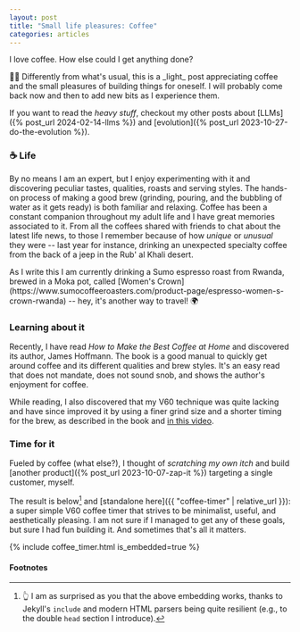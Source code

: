 ```yaml
---
layout: post
title: "Small life pleasures: Coffee"
categories: articles
---
```


I love coffee. How else could I get anything done?

<div class="note" markdown="1">
🧑‍🔬 Differently from what's usual, this is a _light_ post appreciating coffee
and the small pleasures of building things for oneself. I will probably come
back now and then to add new bits as I experience them.

If you want to read the _heavy stuff_, checkout my other posts about [LLMs]({%
post_url 2024-02-14-llms %}) and [evolution]({% post_url 2023-10-27-do-the-evolution %}).

</div>

### ☕ Life

By no means I am an expert, but I enjoy experimenting with it and discovering
peculiar tastes, qualities, roasts and serving styles. The hands-on process of
making a good brew (grinding, pouring, and the bubbling of water as it gets
ready) is both familiar and relaxing. Coffee has been a constant companion
throughout my adult life and I have great memories associated to it. From all
the coffees shared with friends to chat about the latest life news, to those I
remember because of how _unique_ or _unusual_ they were -- last year for
instance, drinking an unexpected specialty coffee from the back of a jeep in the
Rub' al Khali desert.

<div class="hint" markdown="1">
As I write this I am currently drinking a Sumo espresso roast from Rwanda,
brewed in a Moka pot, called [Women's
Crown](https://www.sumocoffeeroasters.com/product-page/espresso-women-s-crown-rwanda)
-- hey, it's another way to travel! 🌍
</div>

### Learning about it

Recently, I have read _How to Make the Best Coffee at Home_ and discovered its
author, James Hoffmann. The book is a good manual to quickly get around coffee
and its different qualities and brew styles. It's an easy read that does not
mandate, does not sound snob, and shows the author's enjoyment for coffee.

While reading, I also discovered that my V60 technique was quite lacking and
have since improved it by using a finer grind size and a shorter timing for the
brew, as described in the book and [in this
video](https://www.youtube.com/watch?v=1oB1oDrDkHM).

### Time for it

Fueled by coffee (what else?), I thought of _scratching my own itch_ and build
[another product]({% post_url 2023-10-07-zap-it %}) targeting a single customer,
myself.

The result is below[^below] and [standalone here]({{ "coffee-timer" |
relative_url }}): a super simple V60 coffee timer that strives to be minimalist,
useful, and aesthetically pleasing. I am not sure if I managed to get any of
these goals, but sure I had fun building it. And sometimes that's all it
matters.

{% include coffee_timer.html is_embedded=true %}

#### Footnotes

[^below]:
    👆 I am as surprised as you that the above embedding works, thanks
    to Jekyll's `include` and modern HTML parsers being quite resilient (e.g.,
    to the double `head` section I introduce).

